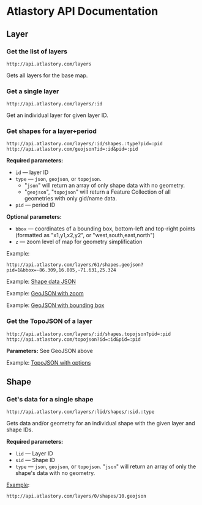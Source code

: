 # Atlastory API Documentation


## Layer


### Get the list of layers

	http://api.atlastory.com/layers

Gets all layers for the base map.


### Get a single layer

	http://api.atlastory.com/layers/:id

Get an individual layer for given layer ID.


### Get shapes for a layer+period

	http://api.atlastory.com/layers/:id/shapes.:type?pid=:pid
	http://api.atlastory.com/geojson?id=:id&pid=:pid

__Required parameters:__

* `id` — layer ID
* `type` — `json`, `geojson`, or `topojson`.
	* "`json`" will return an array of only shape data with no geometry.
	* "`geojson`", "`topojson`" will return a Feature Collection of all geometries with only gid/name data.
* `pid` — period ID

__Optional parameters:__

* `bbox` — coordinates of a bounding box, bottom-left and top-right points (formatted as "x1,y1,x2,y2", or "west,south,east,north")
* `z` — zoom level of map for geometry simplification

Example:

	http://api.atlastory.com/layers/61/shapes.geojson?pid=1&bbox=-86.309,16.805,-71.631,25.324

Example: [Shape data JSON](/layers/0/shapes.json?pid=1)

Example: [GeoJSON with zoom](/layers/61/shapes.geojson?pid=1&z=0)

Example: [GeoJSON with bounding box](/layers/64/shapes.geojson?pid=1&bbox=-86.30859375,16.804541076383455,-71.630859375,25.3241665257384)

### Get the TopoJSON of a layer

	http://api.atlastory.com/layers/:id/shapes.topojson?pid=:pid
	http://api.atlastory.com/topojson?id=:id&pid=:pid

__Parameters:__ See GeoJSON above

Example: [TopoJSON with options](/layers/61/shapes.topojson?pid=1&z=0&bbox=-86.309,16.805,-71.631,25.324)



## Shape


### Get's data for a single shape

	http://api.atlastory.com/layers/:lid/shapes/:sid.:type

Gets data and/or geometry for an individual shape with the given layer and shape IDs.

__Required parameters:__

* `lid` — Layer ID
* `sid` — Shape ID
* `type` — `json`, `geojson`, or `topojson`. "`json`" will return an array of only the shape's data with no geometry.

[Example](/layers/0/shapes/10.geojson):

	http://api.atlastory.com/layers/0/shapes/10.geojson